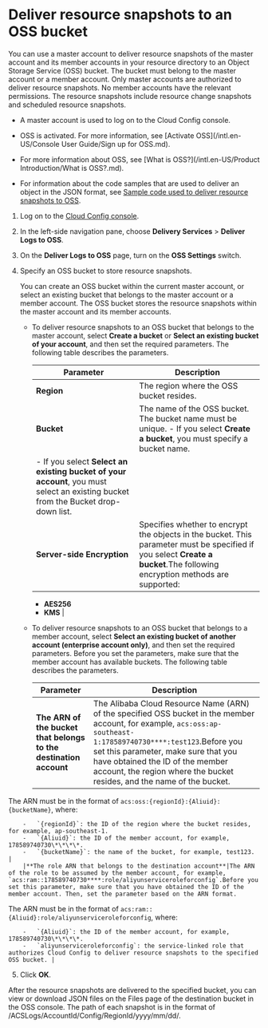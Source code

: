 # Deliver resource snapshots to an OSS bucket

You can use a master account to deliver resource snapshots of the master account and its member accounts in your resource directory to an Object Storage Service \(OSS\) bucket. The bucket must belong to the master account or a member account. Only master accounts are authorized to deliver resource snapshots. No member accounts have the relevant permissions. The resource snapshots include resource change snapshots and scheduled resource snapshots.

-   A master account is used to log on to the Cloud Config console.
-   OSS is activated. For more information, see [Activate OSS](/intl.en-US/Console User Guide/Sign up for OSS.md).

-   For more information about OSS, see [What is OSS?](/intl.en-US/Product Introduction/What is OSS?.md).
-   For information about the code samples that are used to deliver an object in the JSON format, see [Sample code used to deliver resource snapshots to OSS]().

1.  Log on to the [Cloud Config console](https://config.console.aliyun.com).

2.  In the left-side navigation pane, choose **Delivery Services** \> **Deliver Logs to OSS**.

3.  On the **Deliver Logs to OSS** page, turn on the **OSS Settings** switch.

4.  Specify an OSS bucket to store resource snapshots.

    You can create an OSS bucket within the current master account, or select an existing bucket that belongs to the master account or a member account. The OSS bucket stores the resource snapshots within the master account and its member accounts.

    -   To deliver resource snapshots to an OSS bucket that belongs to the master account, select **Create a bucket** or **Select an existing bucket of your account**, and then set the required parameters. The following table describes the parameters.

        |Parameter|Description|
        |---------|-----------|
        |**Region**|The region where the OSS bucket resides.|
        |**Bucket**|The name of the OSS bucket. The bucket name must be unique.        -   If you select **Create a bucket**, you must specify a bucket name.
        -   If you select **Select an existing bucket of your account**, you must select an existing bucket from the Bucket drop-down list. |
        |**Server-side Encryption**|Specifies whether to encrypt the objects in the bucket. This parameter must be specified if you select **Create a bucket**.The following encryption methods are supported:

        -   **AES256**
        -   **KMS** |

    -   To deliver resource snapshots to an OSS bucket that belongs to a member account, select **Select an existing bucket of another account \(enterprise account only\)**, and then set the required parameters. Before you set the parameters, make sure that the member account has available buckets. The following table describes the parameters.

        |Parameter|Description|
        |---------|-----------|
        |**The ARN of the bucket that belongs to the destination account**|The Alibaba Cloud Resource Name \(ARN\) of the specified OSS bucket in the member account, for example, `acs:oss:ap-southeast-1:178589740730****:test123`.Before you set this parameter, make sure that you have obtained the ID of the member account, the region where the bucket resides, and the name of the bucket.

The ARN must be in the format of `acs:oss:{regionId}:{Aliuid}:{bucketName}`, where:

        -   `{regionId}`: the ID of the region where the bucket resides, for example, ap-southeast-1.
        -   `{Aliuid}`: the ID of the member account, for example, 178589740730\*\*\*\*.
        -   `{bucketName}`: the name of the bucket, for example, test123. |
        |**The role ARN that belongs to the destination account**|The ARN of the role to be assumed by the member account, for example, `acs:ram::178589740730****:role/aliyunserviceroleforconfig`.Before you set this parameter, make sure that you have obtained the ID of the member account. Then, set the parameter based on the ARN format.

The ARN must be in the format of `acs:ram::{Aliuid}:role/aliyunserviceroleforconfig`, where:

        -   `{Aliuid}`: the ID of the member account, for example, 178589740730\*\*\*\*.
        -   `aliyunserviceroleforconfig`: the service-linked role that authorizes Cloud Config to deliver resource snapshots to the specified OSS bucket. |

5.  Click **OK**.


After the resource snapshots are delivered to the specified bucket, you can view or download JSON files on the Files page of the destination bucket in the OSS console. The path of each snapshot is in the format of /ACSLogs/AccountId/Config/RegionId/yyyy/mm/dd/.

